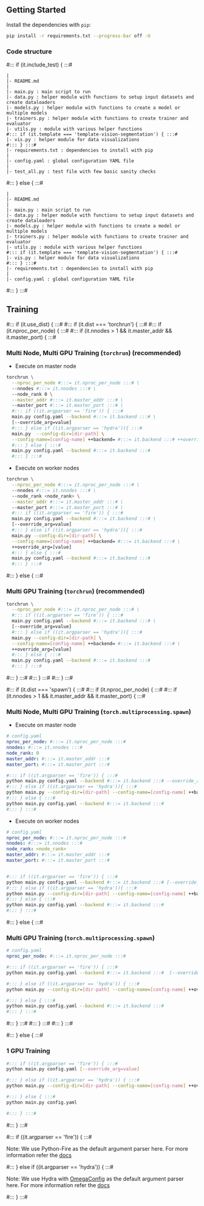 ## Getting Started

Install the dependencies with `pip`:

```sh
pip install -r requirements.txt --progress-bar off -U
```

### Code structure

#::: if (it.include_test) { :::#

```
|
|- README.md
|
|- main.py : main script to run
|- data.py : helper module with functions to setup input datasets and create dataloaders
|- models.py : helper module with functions to create a model or multiple models
|- trainers.py : helper module with functions to create trainer and evaluator
|- utils.py : module with various helper functions
#::: if (it.template === 'template-vision-segmentation') { :::#
|- vis.py : helper module for data visualizations
#::: } :::#
|- requirements.txt : dependencies to install with pip
|
|- config.yaml : global configuration YAML file
|
|- test_all.py : test file with few basic sanity checks
```

#::: } else { :::#

```
|
|- README.md
|
|- main.py : main script to run
|- data.py : helper module with functions to setup input datasets and create dataloaders
|- models.py : helper module with functions to create a model or multiple models
|- trainers.py : helper module with functions to create trainer and evaluator
|- utils.py : module with various helper functions
#::: if (it.template === 'template-vision-segmentation') { :::#
|- vis.py : helper module for data visualizations
#::: } :::#
|- requirements.txt : dependencies to install with pip
|
|- config.yaml : global configuration YAML file
```

#::: } :::#

## Training

#::: if (it.use_dist) { :::#
#::: if (it.dist === 'torchrun') { :::#
#::: if (it.nproc_per_node) { :::#
#::: if (it.nnodes > 1 && it.master_addr && it.master_port) { :::#

### Multi Node, Multi GPU Training (`torchrun`) (recommended)

- Execute on master node

```sh
torchrun \
  --nproc_per_node #:::= it.nproc_per_node :::# \
  --nnodes #:::= it.nnodes :::# \
  --node_rank 0 \
  --master_addr #:::= it.master_addr :::# \
  --master_port #:::= it.master_port :::# \
  #::: if ((it.argparser == 'fire')) { :::#
  main.py config.yaml --backend #:::= it.backend :::# \
  [--override_arg=value]
  #::: } else if ((it.argparser == 'hydra')){ :::#
  main.py  --config-dir=[dir-path] \
  --config-name=[config-name] ++backend= #:::= it.backend :::# ++override_arg=[value]
  #::: } else { :::#
  main.py config.yaml --backend #:::= it.backend :::#
  #::: } :::#

```

- Execute on worker nodes

```sh
torchrun \
  --nproc_per_node #:::= it.nproc_per_node :::# \
  --nnodes #:::= it.nnodes :::# \
  --node_rank <node_rank> \
  --master_addr #:::= it.master_addr :::# \
  --master_port #:::= it.master_port :::# \
  #::: if ((it.argparser == 'fire')) { :::#
  main.py config.yaml --backend #:::= it.backend :::# \
  [--override_arg=value]
  #::: } else if ((it.argparser == 'hydra')){ :::#
  main.py --config-dir=[dir-path] \
  --config-name=[config-name] ++backend= #:::= it.backend :::# \
  ++override_arg=[value]
  #::: } else { :::#
  main.py config.yaml --backend #:::= it.backend :::#
  #::: } :::#
```

#::: } else { :::#

### Multi GPU Training (`torchrun`) (recommended)

```sh
torchrun \
  --nproc_per_node #:::= it.nproc_per_node :::# \
  #::: if ((it.argparser == 'fire')) { :::#
  main.py config.yaml --backend #:::= it.backend :::# \
  [--override_arg=value]
  #::: } else if ((it.argparser == 'hydra')){ :::#
  main.py --config-dir=[dir-path] \
  --config-name=[config-name] ++backend= #:::= it.backend :::# \
  ++override_arg=[value]
  #::: } else { :::#
  main.py config.yaml --backend #:::= it.backend :::#
  #::: } :::#
```

#::: } :::#
#::: } :::#
#::: } :::#

#::: if (it.dist === 'spawn') { :::#
#::: if (it.nproc_per_node) { :::#
#::: if (it.nnodes > 1 && it.master_addr && it.master_port) { :::#

### Multi Node, Multi GPU Training (`torch.multiprocessing.spawn`)

- Execute on master node

```yaml
# config.yaml
nproc_per_node: #:::= it.nproc_per_node :::#
nnodes: #:::= it.nnodes :::#
node_rank: 0
master_addr: #:::= it.master_addr :::#
master_port: #:::= it.master_port :::#
```

```sh
#::: if ((it.argparser == 'fire')) { :::#
python main.py config.yaml --backend #:::= it.backend :::# --override_arg=[value]
#::: } else if ((it.argparser == 'hydra')){ :::#
python main.py --config-dir=[dir-path] --config-name=[config-name] ++backend= #:::= it.backend :::# ++override_arg=[value]
#::: } else { :::#
python main.py config.yaml --backend #:::= it.backend :::#
#::: } :::#
```

- Execute on worker nodes

```yaml
# config.yaml
nproc_per_node: #:::= it.nproc_per_node :::#
nnodes: #:::= it.nnodes :::#
node_rank: <node_rank>
master_addr: #:::= it.master_addr :::#
master_port: #:::= it.master_port :::#
```

```sh

#::: if ((it.argparser == 'fire')) { :::#
python main.py config.yaml --backend #:::= it.backend :::# [--override_arg=value]
#::: } else if ((it.argparser == 'hydra')){ :::#
python main.py --config-dir=[dir-path] --config-name=[config-name] ++backend=#:::= it.backend :::# ++override_arg=[value]
#::: } else { :::#
python main.py config.yaml --backend #:::= it.backend :::#
#::: } :::#
```

#::: } else { :::#

### Multi GPU Training (`torch.multiprocessing.spawn`)

```yaml
# config.yaml
nproc_per_node: #:::= it.nproc_per_node :::#
```

```sh
#::: if ((it.argparser == 'fire')) { :::#
python main.py config.yaml --backend #:::= it.backend :::#  [--override_arg=value]

#::: } else if ((it.argparser == 'hydra')) { :::#
python main.py --config-dir=[dir-path] --config-name=[config-name] ++override_arg=[value]

#::: } else { :::#
python main.py config.yaml --backend #:::= it.backend :::#
#::: } :::#
```

#::: } :::#
#::: } :::#
#::: } :::#

#::: } else { :::#

### 1 GPU Training

```sh
#::: if ((it.argparser == 'fire')) { :::#
python main.py config.yaml [--override_arg=value]

#::: } else if ((it.argparser == 'hydra')) { :::#
python main.py --config-dir=[dir-path] --config-name=[config-name] ++override_arg=[value]

#::: } else { :::#
python main.py config.yaml

#::: } :::#
```

#::: } :::#

#::: if ((it.argparser == 'fire')) { :::#

Note: We use Python-Fire as the default argument parser here. For more information refer the [docs](https://github.com/google/python-fire/blob/master/docs/guide.md)

#::: } else if ((it.argparser == 'hydra')) { :::#

Note: We use Hydra with [OmegaConfig](https://omegaconf.readthedocs.io/en/2.3_branch/) as the default argument parser here. For more information refer the [docs](https://hydra.cc)

#::: } :::#
